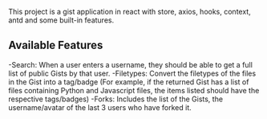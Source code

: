 This project is a gist application in react with store, axios, hooks, context, antd and some built-in features.

## Available Features

-Search: When a user enters a username, they should be able to get a full list of public Gists by that user.
-Filetypes: Convert the filetypes of the files in the Gist into a tag/badge (For example, if the returned Gist has a list of files containing Python and Javascript files, the items listed should have the respective tags/badges)
-Forks: Includes the list of the Gists, the username/avatar of the last 3 users who have forked it. 